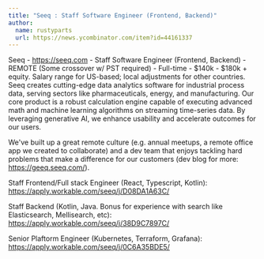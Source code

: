 ```yaml
---
title: "Seeq : Staff Software Engineer (Frontend, Backend)"
author:
  name: rustyparts
  url: https://news.ycombinator.com/item?id=44161337
---
```


<JobNavigation />

Seeq - <a href="https:&#x2F;&#x2F;seeq.com" rel="nofollow">https:&#x2F;&#x2F;seeq.com</a> - Staff Software Engineer (Frontend, Backend) - REMOTE (Some crossover w&#x2F; PST required) - Full-time - $140k - $180k + equity. Salary range for US-based; local adjustments for other countries.
Seeq creates cutting-edge data analytics software for industrial process data, serving sectors like pharmaceuticals, energy, and manufacturing. Our core product is a robust calculation engine capable of executing advanced math and machine learning algorithms on streaming time-series data. By leveraging generative AI, we enhance usability and accelerate outcomes for our users.

We&#x27;ve built up a great remote culture (e.g. annual meetups, a remote office app we created to collaborate) and a dev team that enjoys tackling hard problems that make a difference for our customers (dev blog for more: <a href="https:&#x2F;&#x2F;geeq.seeq.com&#x2F;" rel="nofollow">https:&#x2F;&#x2F;geeq.seeq.com&#x2F;</a>).

Staff Frontend&#x2F;Full stack Engineer (React, Typescript, Kotlin): <a href="https:&#x2F;&#x2F;apply.workable.com&#x2F;seeq&#x2F;j&#x2F;D08DA1A63C&#x2F;" rel="nofollow">https:&#x2F;&#x2F;apply.workable.com&#x2F;seeq&#x2F;j&#x2F;D08DA1A63C&#x2F;</a>

Staff Backend (Kotlin, Java. Bonus for experience with search like Elasticsearch, Mellisearch, etc): <a href="https:&#x2F;&#x2F;apply.workable.com&#x2F;seeq&#x2F;j&#x2F;38D9C7897C&#x2F;" rel="nofollow">https:&#x2F;&#x2F;apply.workable.com&#x2F;seeq&#x2F;j&#x2F;38D9C7897C&#x2F;</a>

Senior Plaftorm Engineer (Kubernetes, Terraform, Grafana): <a href="https:&#x2F;&#x2F;apply.workable.com&#x2F;seeq&#x2F;j&#x2F;0C6A35BDE5&#x2F;" rel="nofollow">https:&#x2F;&#x2F;apply.workable.com&#x2F;seeq&#x2F;j&#x2F;0C6A35BDE5&#x2F;</a>
<JobApplication />
